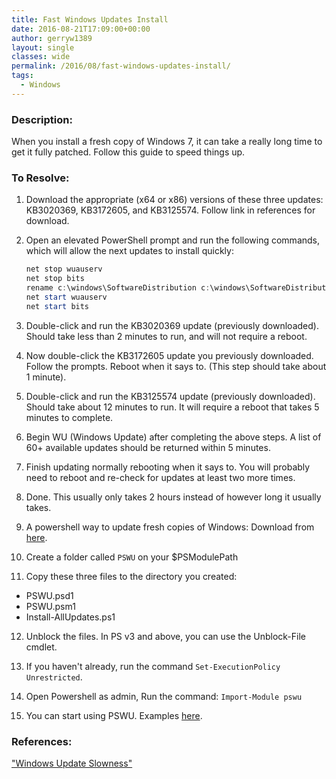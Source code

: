 ```yaml
---
title: Fast Windows Updates Install
date: 2016-08-21T17:09:00+00:00
author: gerryw1389
layout: single
classes: wide
permalink: /2016/08/fast-windows-updates-install/
tags:
  - Windows
---
```

<!--more-->

### Description:

When you install a fresh copy of Windows 7, it can take a really long time to get it fully patched. Follow this guide to speed things up.

### To Resolve:

1. Download the appropriate (x64 or x86) versions of these three updates: KB3020369, KB3172605, and KB3125574. Follow link in references for download.

2. Open an elevated PowerShell prompt and run the following commands, which will allow the next updates to install quickly:

   ```powershell
   net stop wuauserv
   net stop bits
   rename c:\windows\SoftwareDistribution c:\windows\SoftwareDistribution.bak
   net start wuauserv
   net start bits
   ```

3. Double-click and run the KB3020369 update (previously downloaded). Should take less than 2 minutes to run, and will not require a reboot.

4. Now double-click the KB3172605 update you previously downloaded. Follow the prompts. Reboot when it says to. (This step should take about 1 minute).

5. Double-click and run the KB3125574 update (previously downloaded). Should take about 12 minutes to run. It will require a reboot that takes 5 minutes to complete.

6. Begin WU (Windows Update) after completing the above steps. A list of 60+ available updates should be returned within 5 minutes.

7. Finish updating normally rebooting when it says to. You will probably need to reboot and re-check for updates at least two more times.

8. Done. This usually only takes 2 hours instead of however long it usually takes.

9. A powershell way to update fresh copies of Windows: Download from [here](https://github.com/bklockwood/PSWU).

10. Create a folder called `PSWU` on your $PSModulePath

11. Copy these three files to the directory you created:
  
   - PSWU.psd1  
   - PSWU.psm1  
   - Install-AllUpdates.ps1

12. Unblock the files. In PS v3 and above, you can use the Unblock-File cmdlet.

13. If you haven't already, run the command `Set-ExecutionPolicy Unrestricted`.

14. Open Powershell as admin, Run the command: `Import-Module pswu`

15. You can start using PSWU. Examples [here](https://github.com/bklockwood/PSWU/wiki/Using-PSWU).

### References:

["Windows Update Slowness"](http://www.freenode-windows.org/resources/vista-7/windows-update)